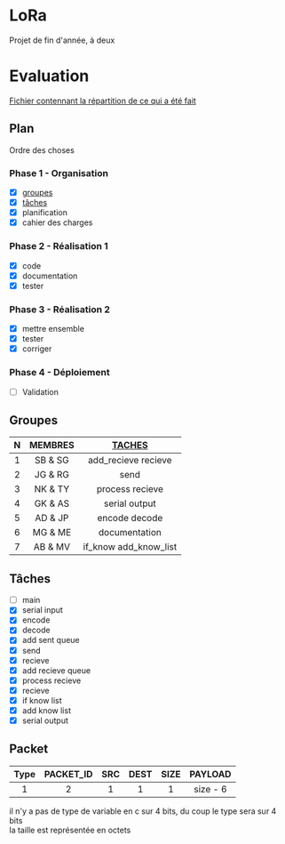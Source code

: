 # LoRa

Projet de fin d'année, à deux  

# Evaluation  

[Fichier contennant la répartition de ce qui a été fait](/EVALUATION.md)  

## Plan  

Ordre des choses

### Phase 1 - Organisation  

- [x] [groupes](#groupes)
- [x] [tâches](#tâches)
- [x] planification
- [x] cahier des charges

### Phase 2 - Réalisation 1  

- [x] code
- [x] documentation
- [x] tester

### Phase 3 - Réalisation 2  

- [x] mettre ensemble
- [x] tester
- [x] corriger

### Phase 4 - Déploiement

- [ ] Validation

## Groupes  

| N | MEMBRES | [TACHES](#tâches) |
| :----: | :----: | :----: |
| 1 | SB & SG | add_recieve recieve |
| 2 | JG & RG | send |
| 3 | NK & TY | process recieve |
| 4 | GK & AS | serial output |
| 5 | AD & JP | encode decode |
| 6 | MG & ME | documentation |
| 7 | AB & MV | if_know add_know_list |

## Tâches  

- [ ] main
- [x] serial input
- [x] encode
- [x] decode
- [x] add sent queue
- [x] send
- [x] recieve
- [x] add recieve queue
- [x] process recieve
- [x] recieve
- [x] if know list
- [x] add know list
- [x] serial output

## Packet  

| Type | PACKET_ID | SRC | DEST | SIZE | PAYLOAD |
| :----: | :----: | :----: | :----: | :----: | :----: |
| 1 | 2 | 1 | 1 | 1 | size - 6 |

il n'y a pas de type de variable en c sur 4 bits, du coup le type sera sur 4 bits  
la taille est représentée en octets
